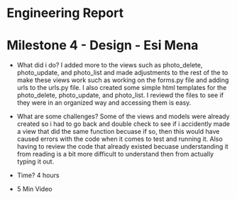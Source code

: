 # Engineering Report
# Milestone 4 - Design - Esi Mena
- What did i do?
I added more to the views such as photo_delete, photo_update, and photo_list and made adjustments to the rest of the to make these views work such as working on the
forms.py file and adding urls to the urls.py file. I also created some simple html templates for the photo_delete, photo_update, and photo_list. I reviewd the files to see if they were in an organized way and accessing them is easy.

- What are some challenges?
  Some of the views and models were already created so i had to go back and double check to see if i accidently made a view that did the same function  becuase if so,
  then this would have caused errors with the code when it comes to test and running it. Also having to review the code that already existed becuase understanding it from reading is a bit more difficult to understand then from actually typing it out.

- Time?
  4 hours

- 5 Min Video

